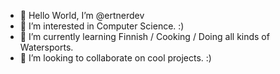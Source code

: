 - 👋 Hello World, I’m @ertnerdev
- 👀 I’m interested in Computer Science. :)
- 🌱 I’m currently learning Finnish / Cooking / Doing all kinds of Watersports.
- 💞️ I’m looking to collaborate on cool projects. :)

<!---
ertnerdev/ertnerdev is a ✨ special ✨ repository because its `README.md` (this file) appears on your GitHub profile.
You can click the Preview link to take a look at your changes.
--->
